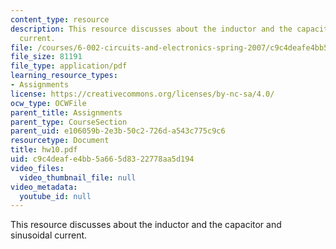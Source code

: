 ```yaml
---
content_type: resource
description: This resource discusses about the inductor and the capacitor and sinusoidal
  current.
file: /courses/6-002-circuits-and-electronics-spring-2007/c9c4deafe4bb5a665d8322778aa5d194_hw10.pdf
file_size: 81191
file_type: application/pdf
learning_resource_types:
- Assignments
license: https://creativecommons.org/licenses/by-nc-sa/4.0/
ocw_type: OCWFile
parent_title: Assignments
parent_type: CourseSection
parent_uid: e106059b-2e3b-50c2-726d-a543c775c9c6
resourcetype: Document
title: hw10.pdf
uid: c9c4deaf-e4bb-5a66-5d83-22778aa5d194
video_files:
  video_thumbnail_file: null
video_metadata:
  youtube_id: null
---
```

This resource discusses about the inductor and the capacitor and sinusoidal current.